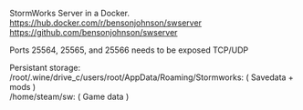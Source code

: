 StormWorks Server in a Docker.
https://hub.docker.com/r/bensonjohnson/swserver
https://github.com/bensonjohnson/swserver

Ports 25564, 25565, and 25566 needs to be exposed TCP/UDP

Persistant storage: \
/root/.wine/drive_c/users/root/AppData/Roaming/Stormworks: ( Savedata + mods ) \
/home/steam/sw: ( Game data )

